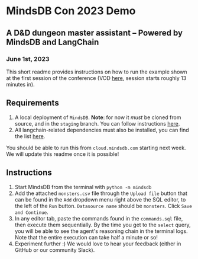 # MindsDB Con 2023 Demo
## A D&D dungeon master assistant – Powered by MindsDB and LangChain
### June 1st, 2023

This short readme provides instructions on how to run the example shown at the first session of the conference (VOD [here](https://www.youtube.com/live/bC5jYHO-aNk?feature=share&t=767), session starts roughly 13 minutes in).

## Requirements

1. A local deployment of `MindsDB`. **Note**: for now it *must* be cloned from source, and in the `staging` branch. You can follow instructions [here](https://docs.mindsdb.com/setup/self-hosted/pip/source).
2. All langchain-related dependencies must also be installed, you can find the list [here](https://github.com/mindsdb/mindsdb/blob/staging/mindsdb/integrations/handlers/langchain_handler/requirements.txt).

You should be able to run this from `cloud.mindsdb.com` starting next week. We will update this readme once it is possible!

## Instructions

1. Start MindsDB from the terminal with `python -m mindsdb`
2. Add the attached `monsters.csv` file through the `Upload file` button that can be found in the `Add` dropdown menu right above the SQL editor, to the left of the `Run` button. `Datasource name` should be `monsters`. Click `Save and Continue`.
3. In any editor tab, paste the commands found in the `commands.sql` file, then execute them sequentially. By the time you get to the `select` query, you will be able to see the agent's reasoning chain in the terminal logs. Note that the entire execution can take half a minute or so!
4. Experiment further :) We would love to hear your feedback (either in GitHub or our community Slack).
